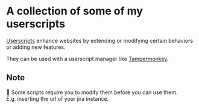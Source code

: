 # A collection of some of my userscripts

[Userscripts](https://en.wikipedia.org/wiki/Userscript) enhance websites by extending or modifying certain behaviors or adding new features.

They can be used with a userscript manager like [Tampermonkey](https://www.tampermonkey.net/).

## Note

📢 Some scripts require you to modify them before you can use them.  
E.g. inserting the url of your jira instance.
